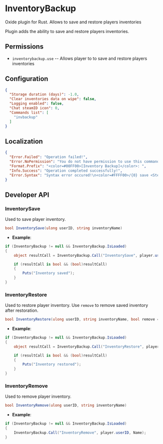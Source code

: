 # InventoryBackup
Oxide plugin for Rust. Allows to save and restore players inventories

Plugin adds the ability to save and restore players inventories.

## Permissions

* `inventorybackup.use` -- Allows player to to save and restore players inventories

## Configuration

```json
{
  "Storage duration (days)": -1.0,
  "Clear inventories data on wipe": false,
  "Logging enabled": false,
  "Chat steamID icon": 0,
  "Commands list": [
    "invbackup"
  ]
}
```

## Localization

```json
{
  "Error.Failed": "Operation failed!",
  "Error.NoPermission": "You do not have permission to use this command!",
  "Format.Prefix": "<color=#00FF00>[Inventory Backup]</color>: ",
  "Info.Success": "Operation completed successfully!",
  "Error.Syntax": "Syntax error occured!\n<color=#FFFF00>/{0} save <SteamID> <inventory name></color> - Save player inventory\n<color=#FFFF00>/{0} restore <SteamID> <inventory name></color> - Restore saved player inventory\n<color=#FFFF00>/{0} remove <SteamID> <inventory name></color> - Remove saved player inventory\n"
}
```

## Developer API

### InventorySave

Used to save player inventory.

```csharp
bool InventorySave(ulong userID, string inventoryName)
```

* **Example**:
```csharp
if (InventoryBackup != null && InventoryBackup.IsLoaded)
{
    object resultCall = InventoryBackup.Call("InventorySave", player.userID, Name);

    if (resultCall is bool && (bool)resultCall)
    {
        Puts("Inventory saved");
    }
}
```

### InventoryRestore

Used to restore player inventory. Use `remove` to remove saved inventory after restoration.

```csharp
bool InventoryRestore(ulong userID, string inventoryName, bool remove = false)
```

* **Example**:
```csharp
if (InventoryBackup != null && InventoryBackup.IsLoaded)
{
    object resultCall = InventoryBackup.Call("InventoryRestore", player.userID, Name, true);

    if (resultCall is bool && (bool)resultCall)
    {
        Puts("Inventory restored");
    }
}
```

### InventoryRemove

Used to remove player inventory.

```csharp
bool InventoryRemove(ulong userID, string inventoryName)
```

* **Example**:
```csharp
if (InventoryBackup != null && InventoryBackup.IsLoaded)
{
    InventoryBackup.Call("InventoryRemove", player.userID, Name);
}
```